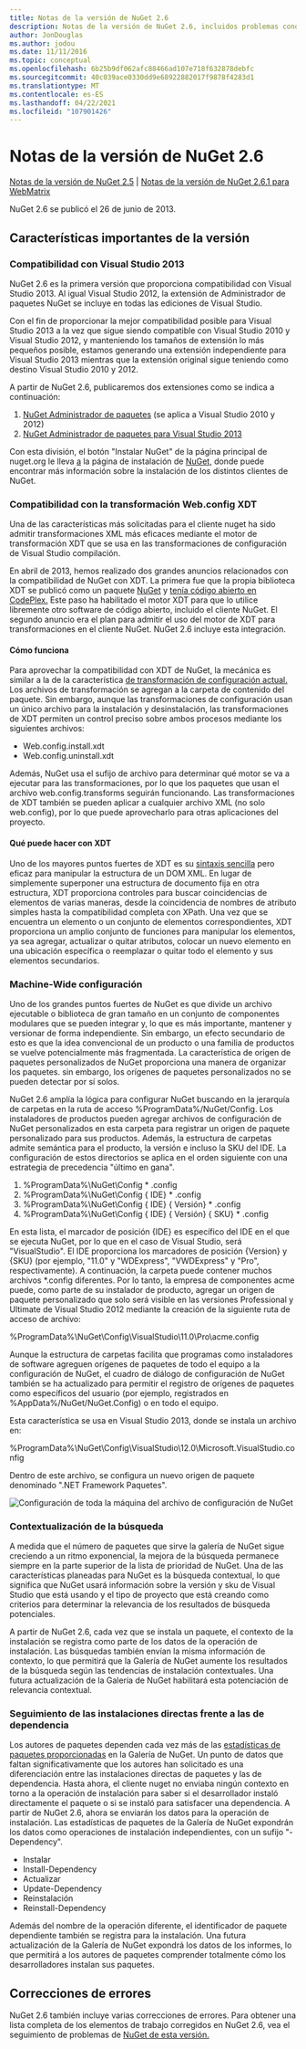 ```yaml
---
title: Notas de la versión de NuGet 2.6
description: Notas de la versión de NuGet 2.6, incluidos problemas conocidos, correcciones de errores, características agregadas y DCR.
author: JonDouglas
ms.author: jodou
ms.date: 11/11/2016
ms.topic: conceptual
ms.openlocfilehash: 6b25b9df062afc88466ad107e718f632878debfc
ms.sourcegitcommit: 40c039ace0330dd9e68922882017f9878f4283d1
ms.translationtype: MT
ms.contentlocale: es-ES
ms.lasthandoff: 04/22/2021
ms.locfileid: "107901426"
---
```

# <a name="nuget-26-release-notes"></a>Notas de la versión de NuGet 2.6

[Notas de la versión de NuGet 2.5](../release-notes/nuget-2.5.md)  |  [Notas de la versión de NuGet 2.6.1 para WebMatrix](../release-notes/nuget-2.6.1-for-webmatrix.md)

NuGet 2.6 se publicó el 26 de junio de 2013.

## <a name="notable-features-in-the-release"></a>Características importantes de la versión

### <a name="support-for-visual-studio-2013"></a>Compatibilidad con Visual Studio 2013

NuGet 2.6 es la primera versión que proporciona compatibilidad con Visual Studio 2013. Al igual Visual Studio 2012, la extensión de Administrador de paquetes NuGet se incluye en todas las ediciones de Visual Studio.

Con el fin de proporcionar la mejor compatibilidad posible para Visual Studio 2013 a la vez que sigue siendo compatible con Visual Studio 2010 y Visual Studio 2012, y manteniendo los tamaños de extensión lo más pequeños posible, estamos generando una extensión independiente para Visual Studio 2013 mientras que la extensión original sigue teniendo como destino Visual Studio 2010 y 2012.

A partir de NuGet 2.6, publicaremos dos extensiones como se indica a continuación:

1. [NuGet Administrador de paquetes](https://marketplace.visualstudio.com/items?itemName=NuGetTeam.NuGetPackageManager) (se aplica a Visual Studio 2010 y 2012)
1. [NuGet Administrador de paquetes para Visual Studio 2013](https://marketplace.visualstudio.com/items?itemName=NuGetTeam.NuGetPackageManagerforVisualStudio2013)

Con esta división, el botón "Instalar NuGet" de la página principal de nuget.org le lleva [a](https://nuget.org) la página de instalación de [NuGet,](../install-nuget-client-tools.md) donde puede encontrar más información sobre la instalación de los distintos clientes de NuGet.

<a name="xdt"></a>

### <a name="xdt-webconfig-transformation-support"></a>Compatibilidad con la transformación Web.config XDT

Una de las características más solicitadas para el cliente nuget ha sido admitir transformaciones XML más eficaces mediante el motor de transformación XDT que se usa en las transformaciones de configuración de Visual Studio compilación.

En abril de 2013, hemos realizado dos grandes anuncios relacionados con la compatibilidad de NuGet con XDT. La primera fue que la propia biblioteca XDT se publicó como un paquete [NuGet](https://nuget.org/packages/Microsoft.Web.Xdt) y [tenía código abierto en CodePlex.](http://xdt.codeplex.com/) Este paso ha habilitado el motor XDT para que lo utilice libremente otro software de código abierto, incluido el cliente NuGet. El segundo anuncio era el plan para admitir el uso del motor de XDT para transformaciones en el cliente NuGet. NuGet 2.6 incluye esta integración.

#### <a name="how-it-works"></a>Cómo funciona

Para aprovechar la compatibilidad con XDT de NuGet, la mecánica es similar a la de la característica [de transformación de configuración actual.](../create-packages/source-and-config-file-transformations.md)
Los archivos de transformación se agregan a la carpeta de contenido del paquete. Sin embargo, aunque las transformaciones de configuración usan un único archivo para la instalación y desinstalación, las transformaciones de XDT permiten un control preciso sobre ambos procesos mediante los siguientes archivos:

- Web.config.install.xdt
- Web.config.uninstall.xdt

Además, NuGet usa el sufijo de archivo para determinar qué motor se va a ejecutar para las transformaciones, por lo que los paquetes que usan el archivo web.config.transforms seguirán funcionando. Las transformaciones de XDT también se pueden aplicar a cualquier archivo XML (no solo web.config), por lo que puede aprovecharlo para otras aplicaciones del proyecto.

#### <a name="what-you-can-do-with-xdt"></a>Qué puede hacer con XDT

Uno de los mayores puntos fuertes de XDT es su [sintaxis sencilla](/previous-versions/aspnet/dd465326(v=vs.110)) pero eficaz para manipular la estructura de un DOM XML. En lugar de simplemente superponer una estructura de documento fija en otra estructura, XDT proporciona controles para buscar coincidencias de elementos de varias maneras, desde la coincidencia de nombres de atributo simples hasta la compatibilidad completa con XPath. Una vez que se encuentra un elemento o un conjunto de elementos correspondientes, XDT proporciona un amplio conjunto de funciones para manipular los elementos, ya sea agregar, actualizar o quitar atributos, colocar un nuevo elemento en una ubicación específica o reemplazar o quitar todo el elemento y sus elementos secundarios.

### <a name="machine-wide-configuration"></a>Machine-Wide configuración

Uno de los grandes puntos fuertes de NuGet es que divide un archivo ejecutable o biblioteca de gran tamaño en un conjunto de componentes modulares que se pueden integrar y, lo que es más importante, mantener y versionar de forma independiente. Sin embargo, un efecto secundario de esto es que la idea convencional de un producto o una familia de productos se vuelve potencialmente más fragmentada.
La característica de origen de paquetes personalizados de NuGet proporciona una manera de organizar los paquetes. sin embargo, los orígenes de paquetes personalizados no se pueden detectar por sí solos.

NuGet 2.6 amplía la lógica para configurar NuGet buscando en la jerarquía de carpetas en la ruta de acceso %ProgramData%/NuGet/Config. Los instaladores de productos pueden agregar archivos de configuración de NuGet personalizados en esta carpeta para registrar un origen de paquete personalizado para sus productos. Además, la estructura de carpetas admite semántica para el producto, la versión e incluso la SKU del IDE. La configuración de estos directorios se aplica en el orden siguiente con una estrategia de precedencia "último en gana".

1. %ProgramData%\NuGet\Config \* .config
2. %ProgramData%\NuGet\Config \{ IDE} \* .config
3. %ProgramData%\NuGet\Config \{ IDE} \{ Versión} \* .config
4. %ProgramData%\NuGet\Config \{ IDE} \{ Versión} \{ SKU} \* .config

En esta lista, el marcador de posición {IDE} es específico del IDE en el que se ejecuta NuGet, por lo que en el caso de Visual Studio, será "VisualStudio". El IDE proporciona los marcadores de posición {Version} y {SKU} (por ejemplo, "11.0" y "WDExpress", "VWDExpress" y "Pro", respectivamente). A continuación, la carpeta puede contener muchos archivos *.config diferentes.
Por lo tanto, la empresa de componentes acme puede, como parte de su instalador de producto, agregar un origen de paquete personalizado que solo será visible en las versiones Professional y Ultimate de Visual Studio 2012 mediante la creación de la siguiente ruta de acceso de archivo:

%ProgramData%\NuGet\Config\VisualStudio\11.0\Pro\acme.config

Aunque la estructura de carpetas facilita que programas como instaladores de software agreguen orígenes de paquetes de todo el equipo a la configuración de NuGet, el cuadro de diálogo de configuración de NuGet también se ha actualizado para permitir el registro de orígenes de paquetes como específicos del usuario (por ejemplo, registrados en %AppData%/NuGet/NuGet.Config) o en todo el equipo.

Esta característica se usa en Visual Studio 2013, donde se instala un archivo en:

%ProgramData%\NuGet\Config\VisualStudio\12.0\Microsoft.VisualStudio.config

Dentro de este archivo, se configura un nuevo origen de paquete denominado ".NET Framework Paquetes".

![Configuración de toda la máquina del archivo de configuración de NuGet](./media/NuGet-Config-File-Machine-Wide.png)

### <a name="contextualizing-search"></a>Contextualización de la búsqueda

A medida que el número de paquetes que sirve la galería de NuGet sigue creciendo a un ritmo exponencial, la mejora de la búsqueda permanece siempre en la parte superior de la lista de prioridad de NuGet. Una de las características planeadas para NuGet es la búsqueda contextual, lo que significa que NuGet usará información sobre la versión y sku de Visual Studio que está usando y el tipo de proyecto que está creando como criterios para determinar la relevancia de los resultados de búsqueda potenciales.

A partir de NuGet 2.6, cada vez que se instala un paquete, el contexto de la instalación se registra como parte de los datos de la operación de instalación.  Las búsquedas también envían la misma información de contexto, lo que permitirá que la Galería de NuGet aumente los resultados de la búsqueda según las tendencias de instalación contextuales.  Una futura actualización de la Galería de NuGet habilitará esta potenciación de relevancia contextual.

### <a name="tracking-direct-installs-vs-dependency-installs"></a>Seguimiento de las instalaciones directas frente a las de dependencia

Los autores de paquetes dependen cada vez más de las [estadísticas de paquetes proporcionadas](http://blog.nuget.org/20130226/Introducing-Package-Statistics.html) en la Galería de NuGet.  Un punto de datos que faltan significativamente que los autores han solicitado es una diferenciación entre las instalaciones directas de paquetes y las de dependencia.  Hasta ahora, el cliente nuget no enviaba ningún contexto en torno a la operación de instalación para saber si el desarrollador instaló directamente el paquete o si se instaló para satisfacer una dependencia.
A partir de NuGet 2.6, ahora se enviarán los datos para la operación de instalación.  Las estadísticas de paquetes de la Galería de NuGet expondrán los datos como operaciones de instalación independientes, con un sufijo "-Dependency".

* Instalar
* Install-Dependency
* Actualizar
* Update-Dependency
* Reinstalación
* Reinstall-Dependency

Además del nombre de la operación diferente, el identificador de paquete dependiente también se registra para la instalación.  Una futura actualización de la Galería de NuGet expondrá los datos de los informes, lo que permitirá a los autores de paquetes comprender totalmente cómo los desarrolladores instalan sus paquetes.

## <a name="bug-fixes"></a>Correcciones de errores

NuGet 2.6 también incluye varias correcciones de errores. Para obtener una lista completa de los elementos de trabajo corregidos en NuGet 2.6, vea el seguimiento de problemas de [NuGet de esta versión.](https://nuget.codeplex.com/workitem/list/advanced?keyword=&status=Closed&type=All&priority=All&release=NuGet%202.6&assignedTo=All&component=All&sortField=LastUpdatedDate&sortDirection=Descending&page=0&reasonClosed=All)